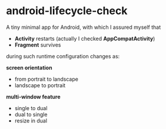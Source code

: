 # android-lifecycle-check
A tiny minimal app for Android, with which I assured myself that

* **Activity** restarts (actually I checked **AppCompatActivity**)
* **Fragment** survives

during such runtime configuration changes as:

**screen orientation**
* from portrait to landscape
* landscape to portrait

**multi-window feature**
* single to dual
* dual to single
* resize in dual
